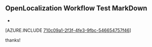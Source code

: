 ## OpenLocalization Workflow Test MarkDown
* 

[AZURE.INCLUDE [710c09a1-2f3f-4fe3-9fbc-546654757f46](calleeMd1.md)]

 
thanks!